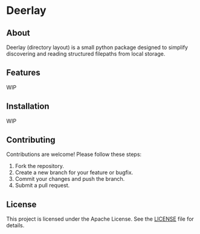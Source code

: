 # Deerlay

## About

Deerlay (directory layout) is a small python package designed to simplify discovering and reading structured filepaths from local storage.

## Features
WIP

## Installation
WIP

## Contributing

Contributions are welcome! Please follow these steps:

1. Fork the repository.
2. Create a new branch for your feature or bugfix.
3. Commit your changes and push the branch.
4. Submit a pull request.

## License

This project is licensed under the Apache License. See the [LICENSE](LICENSE) file for details.